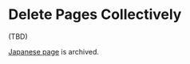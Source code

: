 # Delete Pages Collectively

(TBD)

[Japanese page](/ja/guide/features/page_deletion_collectively.html) is archived.
